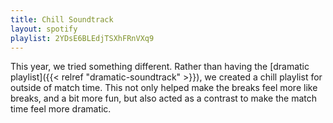 ```yaml
---
title: Chill Soundtrack
layout: spotify
playlist: 2YDsE6BLEdjTSXhFRnVXq9
---
```


This year, we tried something different. Rather than having the [dramatic playlist]({{< relref "dramatic-soundtrack" >}}), we created a chill playlist for outside of match time. This not only helped make the breaks feel more like breaks, and a bit more fun, but also acted as a contrast to make the match time feel more dramatic.
